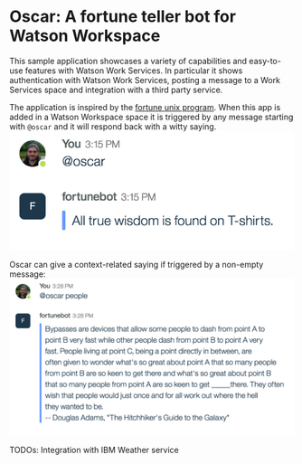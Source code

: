 # Oscar: A fortune teller bot for Watson Workspace
This sample application showcases a variety of capabilities and easy-to-use features with Watson Work Services. In particular it shows authentication with Watson Work Services, posting a message to a Work Services space and integration with a third party service.

The application is inspired by the [fortune unix program](https://en.wikipedia.org/wiki/Fortune_(Unix)). When this app is added in a Watson Workspace space it is triggered by any message starting with `@oscar` and it will respond back with a witty saying.
![usage example 1](imgs/example1.png?raw=true)

Oscar can give a context-related saying if triggered by a non-empty message:
![usage example 2](imgs/example2.png?raw=true)

TODOs:
Integration with IBM Weather service
